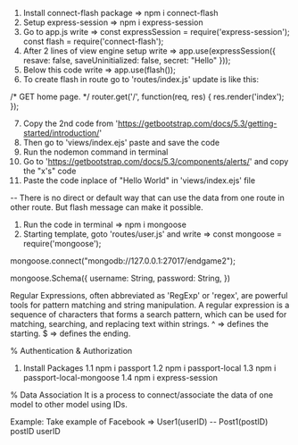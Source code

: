 <!-- Flash Messages Implementation -->
1. Install connect-flash package => npm i connect-flash
2. Setup express-session => npm i express-session
3. Go to app.js write => const expressSession = require('express-session');
const flash = require('connect-flash');
4. After 2 lines of view engine setup write => app.use(expressSession({
    resave: false,
    saveUninitialized: false,
    secret: "Hello"
}));
5. Below this code write => app.use(flash());
6. To create flash in route go to 'routes/index.js' update is like this:

/* GET home page. */
router.get('/', function(req, res) {
  res.render('index');
});

7. Copy the 2nd code from 'https://getbootstrap.com/docs/5.3/getting-started/introduction/' 
8. Then go to 'views/index.ejs' paste and save the code
9. Run the nodemon command in terminal
10. Go to 'https://getbootstrap.com/docs/5.3/components/alerts/' and copy the "x's" code
11. Paste the code inplace of "Hello World" in 'views/index.ejs' file


-- There is no direct or default way that can use the data from one route in other route. But flash message can make it possible.


<!-- Working with MongoDB -->
1. Run the code in terminal => npm i mongoose
2. Starting template, goto 'routes/user.js' and write => const mongoose = require('mongoose');

mongoose.connect("mongodb://127.0.0.1:27017/endgame2");

mongoose.Schema({
  username: String,
  password: String,
})


<!-- Search in Database (Mongoose) -->
Regular Expressions, often abbreviated as 'RegExp' or 'regex', are powerful tools for pattern matching and string manipulation. A regular expression is a sequence of characters that forms a search pattern, which can be used for matching, searching, and replacing text within strings.
^ => defines the starting.
$ => defines the ending.


%  Authentication & Authorization
1. Install Packages
 1.1 npm i passport
 1.2 npm i passport-local
 1.3 npm i passport-local-mongoose
 1.4 npm i express-session

% Data Association
It is a process to connect/associate the data of one model to other model using IDs.

Example: Take example of Facebook =>  User1(userID)  --   Post1(postID)
                                      postID              userID
